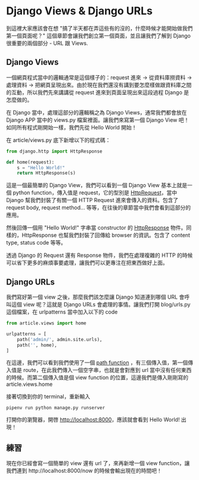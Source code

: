 # Django Views & Django URLs

到這裡大家應該會在想 "搞了半天都在弄這些有的沒的，什麼時候才能開始做我們第一個頁面呢？" 這個章節會讓我們創立第一個頁面，並且讓我們了解到 Django 很重要的兩個部分 - URL 跟 Views.

## Django Views

一個網頁程式當中的邏輯通常是這個樣子的：request 進來 -> 從資料庫撈資料 -> 處理資料 -> 把網頁呈現出來。由於現在我們還沒有講到要怎麼樣做跟資料庫之間的互動，所以我們先來講講從 request 進來到頁面呈現出來這段過程 Django 是怎麼做的。

在 Django 當中，處理這部分的邏輯稱之為 Django Views，通常我們都會放在 Django APP 當中的 views.py 檔案裡面。讓我們來寫第一個 Django View 吧！如同所有程式剛開始一樣，我們先從 Hello World 開始！

在 article/views.py 底下新增以下的程式碼：

```python
from django.http import HttpResponse

def home(request):
    s = "Hello World!"
    return HttpResponse(s)
```

這是一個最簡單的 Django View，我們可以看到一個 Django View 基本上就是一個 python function，傳入值是 request，它的型別是 [HttpRequest](https://docs.djangoproject.com/en/2.0/ref/request-response/#httprequest-objects)，當中 Django 幫我們封裝了有關一個 HTTP Request 進來會傳入的資料。包含了 request body, request method... 等等，在往後的章節當中我們會看到這部分的應用。

然後回傳一個用 "Hello World!" 字串當 constructor 的 [HttpResponse](https://docs.djangoproject.com/en/2.0/ref/request-response/#httpresponse-objects) 物件。同樣的，HttpResponse 也幫我們封裝了回傳給 browser 的資訊。包含了 content type, status code 等等。

透過 Django 的 Request 還有 Response 物件，我們在處理複雜的 HTTP 的時候可以省下更多的麻煩事要處理，讓我們可以更專注在把東西做好上面。

## Django URLs

我們寫好第一個 view 之後，那麼我們該怎麼讓 Django 知道連到哪個 URL 會呼叫這個 view 呢？這就是 Django URLs 會處理的事情。讓我們打開 blog/urls.py 這個檔案，在 urlpatterns 當中加入以下的 code

```python
from article.views import home

urlpatterns = [
    path('admin/', admin.site.urls),
    path('', home),
]
```

在這邊，我們可以看到我們使用了一個 [path function](https://docs.djangoproject.com/en/2.0/ref/urls/#path) ，有三個傳入值，第一個傳入值是 route，在此我們傳入一個空字串，也就是會對應到 url 當中沒有任何東西的時候。而第二個傳入值是個 view function 的位置，這邊我們是傳入剛剛寫的 article.views.home

接著切換到你的 terminal，重新輸入

```
pipenv run python manage.py runserver
```

打開你的瀏覽器，開啓 [http://localhost:8000](http://localhost:8000)，應該就會看到 Hello World! 出現！

## 練習

現在你已經會寫一個簡單的 view 還有 url 了，來再新增一個 view function，讓我們連到 http://localhost:8000/now 的時候會輸出現在的時間吧！

